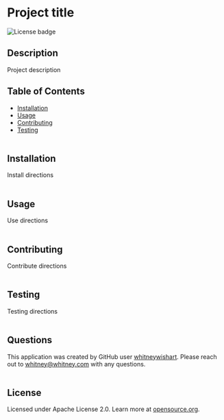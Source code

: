 
  # Project title
  ![License badge](https://img.shields.io/badge/License-Apache_2.0-blue.svg)
  
  ## Description
  Project description

  ## Table of Contents
  * [Installation](#installation)
  * [Usage](#usage)
  * [Contributing](#contributing)
  * [Testing](#testing)<br><br>

  ## Installation
  Install directions<br><br>

 ## Usage
  Use directions<br><br>

 ## Contributing
  Contribute directions<br><br>

  ## Testing
  Testing directions<br><br>

  ## Questions
  This application was created by GitHub user [whitneywishart](https://github.com/whitneywishart). Please reach out to [whitney@whitney.com](mailto:whitney@whitney.com) with any questions.<br><br>

  ## License
  Licensed under Apache License 2.0. Learn more at [opensource.org](https://opensource.org/licenses/Apache-2.0).

